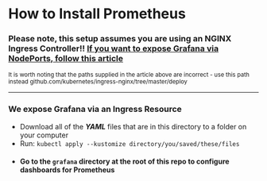 # How to Install Prometheus

### Please note, this setup assumes you are using an NGINX Ingress Controller!! [If you want to expose Grafana via NodePorts, follow this article](https://kubernetes.github.io/ingress-nginx/user-guide/monitoring/)

<small>It is worth noting that the paths supplied in the article above are incorrect - use this path instead github.com/kubernetes/ingress-nginx/tree/master/deploy</small>

---

### We expose Grafana via an Ingress Resource

- Download all of the ***YAML*** files that are in this directory to a folder on your computer
- Run: `kubectl apply --kustomize directory/you/saved/these/files`
- #### Go to the `grafana` directory at the root of this repo to configure dashboards for Prometheus
